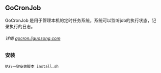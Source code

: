 ## GoCronJob
GoCronJob 是用于管理本机的定时任务系统。系统可以监听job的执行状态，记录执行的日志。

###### 详情 [gocron.liguosong.com](http://gocron.liguosong.com)

### 安装
    执行一键安装脚本 install.sh